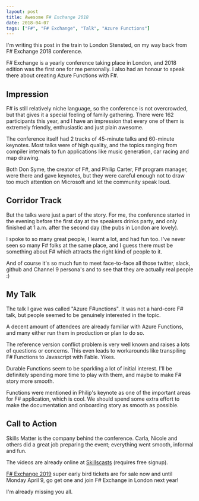```yaml
---
layout: post
title: Awesome F# Exchange 2018
date: 2018-04-07
tags: ["F#", "F# Exchange", "Talk", "Azure Functions"]
---
```


I'm writing this post in the train to London Stensted, on my way back from F# Exchange 2018
conference.

F# Exchange is a yearly conference taking place in London, and 2018 edition was the first one
for me personally. I also had an honour to speak there about creating Azure Functions with
F#.

Impression
----------

F# is still relatively niche language, so the conference is not overcrowded, but that gives
it a special feeling of family gathering. There were 162 participants this year, and I have an
impression that every one of them is extremely friendly, enthusiastic and just plain awesome.

The conference itself had 2 tracks of 45-minute talks and 60-minute keynotes. Most talks were
of high quality, and the topics ranging from compiler internals to fun applications like 
music generation, car racing and map drawing.

Both Don Syme, the creator of F#, and Philip Carter, F# program manager, were there and gave
keynotes, but they were careful enough not to draw too much attention on Microsoft and let
the community speak loud.

Corridor Track
--------------

But the talks were just a part of the story. For me, the conference started in the evening
before the first day at the speakers drinks party, and only finished at 1 a.m. after the 
second day (the pubs in London are lovely).

I spoke to so many great people, I learnt a lot, and had fun too. I've never seen so many
F# folks at the same place, and I guess there must be something about F# which attracts
the right kind of people to it.

And of course it's so much fun to meet face-to-face all those twitter, slack, github and 
Channel 9 persona's and to see that they are actually real people :)

My Talk
-------

The talk I gave was called "Azure F#unctions". It was not a hard-core F# talk, but people
seemed to be genuinely interested in the topic.

A decent amount of attendees are already familiar with Azure Functions, and many either run 
them in production or plan to do so.

The reference version conflict problem is very well known and raises a lots of questions
or concerns. This even leads to workarounds like transpiling F# Functions to Javascript
with Fable. Yikes.

Durable Functions seem to be sparkling a lot of initial interest. I'll be definitely
spending more time to play with them, and maybe to make F# story more smooth.

Functions were mentioned in Philip's keynote as one of the important areas for F# 
application, which is cool. We should spend some extra effort to make the documentation
and onboarding story as smooth as possible.

Call to Action
--------------

Skills Matter is the company behind the conference. Carla, Nicole and others did a great
job preparing the event; everything went smooth, informal and fun.

The videos are already online at [Skillscasts](https://skillsmatter.com/conferences/9419-f-sharp-exchange-2018#skillscasts) 
(requires free signup).

[F# Exchange 2019](https://skillsmatter.com/conferences/10869-f-sharp-exchange-2019) 
super early bird tickets are for sale now and until Monday April 9, go 
get one and join F# Exchange in London next year! 

I'm already missing you all.